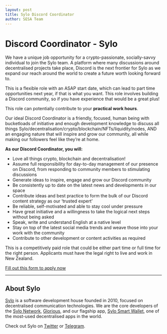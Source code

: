 ```yaml
---
layout: post
title: Sylo Discord Coordinator
author: SESA Team
---
```


<style>
p {
    margin-bottom: 10px;
}
</style>

# Discord Coordinator - Sylo

We have a unique job opportunity for a crypto-passionate, socially-savvy individual to join the Sylo team. A platform where many discussions around decentralised projects take place, Discord is the next frontier for Sylo as we expand our reach around the world to create a future worth looking forward to.

This is a flexible role with an ASAP start date, which can lead to part time opportunities next year, if that is what you want. This role involves building a Discord community, so if you have experience that would be a great plus!

This role can potentially contribute to your **practical work hours**.

Our ideal Discord Coordinator is a friendly, focused, human being with bucketloads of initiative and enough development knowledge to discuss all things Sylo/decentralisation/crypto/blockchain/NFTs/liquidity/nodes, AND an engaging nature that will inspire and grow our community, all while making our followers feel like they’re at home.

**As our Discord Coordinator, you will:**

-   Love all things crypto, blockchain and decentralisation!
-   Assume full responsibility for day-to-day management of our presence on Discord, from responding to community members to stimulating discussions
-   Generate ideas to inspire, engage and grow our Discord community
-   Be consistently up to date on the latest news and developments in our space
-   Contribute ideas and best practice to form the bulk of our Discord content strategy as our ‘trusted expert’
-   Be reliable, self-motivated and able to stay cool under pressure
-   Have great initiative and a willingness to take the logical next steps without being asked
-   Speak, write and understand English at a native level
-   Stay on top of the latest social media trends and weave those into your work with the community
-   Contribute to other development or content activities as required

This is a competitively paid role that could be either part time or full time for the right person. Applicants must have the legal right to live and work in New Zealand.

[Fill out this form to apply now](https://forms.gle/kymfMfPRCDapwutw6)

<hr>

## About Sylo

[Sylo](https://sylo.io/) is a software development house founded in 2010, focused on decentralised communication technologies. We are the core developers of the [Sylo Network](https://sylo.io/network/), [Glorious](https://www.glorious.digital/), and our flagship app, [Sylo Smart Wallet](https://sylo.io/wallet/), one of the most-used decentralised apps in the world.

Check out Sylo on [Twitter](https://twitter.com/sylo) or [Telegram](https://t.me/sylo_io).
